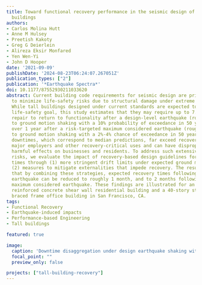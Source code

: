 ```yaml
---
title: Toward functional recovery performance in the seismic design of modern tall
  buildings
authors:
- Carlos Molina Hutt
- Anne M Hulsey
- Preetish Kakoty
- Greg G Deierlein
- Alireza Eksir Monfared
- Yen Wen-Yi
- John D Hooper
date: '2021-09-09'
publishDate: '2024-08-23T06:24:07.267051Z'
publication_types: ["2"]
publication: '*Earthquake Spectra*'
doi: 10.1177/87552930211033620
abstract: Current building code requirements for seismic design are primarily intended
  to minimize life-safety risks due to structural damage under extreme earthquakes.
  While tall buildings designed under current standards are expected to achieve the
  life-safety goal, this study estimates that they may require up to 7.5 months of
  repair to return to functionality after a design-level earthquake (roughly equivalent
  to ground motion shaking with a 10% probability of exceedance in 50 years), and
  over 1 year after a risk-targeted maximum considered earthquake (roughly equivalent
  to ground motion shaking with a 2%-4% chance of exceedance in 50 years). These long
  downtimes, which correspond to median predictions, far exceed recovery goals for
  major employers and other recovery-critical uses and can have disproportionately
  harmful effects on businesses and residents. To address such extensive downtime
  risks, we evaluate the impact of recovery-based design guidelines for reducing recovery
  times through (1) more stringent drift limits under expected ground motions and
  (2) measures to mitigate externalities that impede recovery. The results suggest
  that by combining these strategies, expected recovery times following a design-level
  earthquake can be reduced to roughly 1 month, and to 2 months following a risk-targeted
  maximum considered earthquake. These findings are illustrated for an archetype 42-story
  reinforced concrete shear wall residential building and a 40-story steel buckling-restrained
  braced frame office building in San Francisco, CA.
tags:
- Functional Recovery
- Earthquake-induced impacts
- Performance-based Engineering
- Tall buildings

featured: true

image:
  caption: 'Downtime disaggregation under design earthquake shaking with recovery planning for a reinforced shear wall residential building'
  focal_point: ""
  preview_only: false

projects: ["tall-building-recovery"]
---
```

